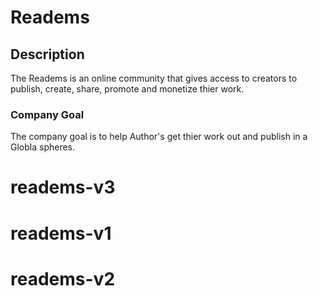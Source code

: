 # Readems

## Description

The Readems is an online community that gives access to creators to publish, create, share, promote and monetize thier work.

### Company Goal

The company goal is to help Author's get thier work out and publish in a Globla spheres.
# readems-v3
# readems-v1
# readems-v2
